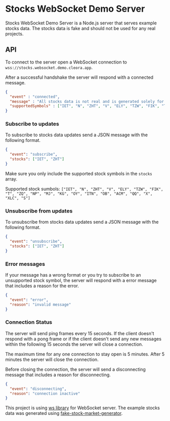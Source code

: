 # Stocks WebSocket Demo Server

Stocks WebSocket Demo Server is a Node.js server that serves example stocks data. The stocks data is fake and should not be used for any real projects.

## API

To connect to the server open a WebSocket connection to `wss://stocks.websocket.demo.cleora.app`.

After a successful handshake the server will respond with a connected message.

```json
{
  "event" : "connected",
  "message" : "All stocks data is not real and is generated solely for demo purposes.",
  "supportedSymbols" : ["IET", "N", "ZHT", "V", "ELY", "TZW", "FIK", "T", "ZQ", "NP", "MJ", "KG", "OY", "ITN", "OB", "ACM", "QQ", "X", "XLC", "S"]
}
```

### Subscribe to updates

To subscribe to stocks data updates send a JSON message with the following format.

```json
{
  "event": "subscribe",
  "stocks": ["IET", "ZHT"]
}
```

Make sure you only include the supported stock symbols in the `stocks` array.

Supported stock sumbols: `["IET", "N", "ZHT", "V", "ELY", "TZW", "FIK", "T", "ZQ", "NP", "MJ", "KG", "OY", "ITN", "OB", "ACM", "QQ", "X", "XLC", "S"]`


### Unsubscribe from updates

To unsubscribe from stocks data updates send a JSON message with the following format.

```json
{
  "event": "unsubscribe",
  "stocks": ["IET", "ZHT"]
}
```

### Error messages

If your message has a wrong format or you try to subscribe to an unsupported stock symbol, the server will respond with a error message that includes a reason for the error.

```json
{
  "event": "error",
  "reason": "invalid message"
}
```

### Connection Status

The server will send ping frames every 15 seconds. If the client doesn't respond with a pong frame or if the client doesn't send any new messages within the following 15 seconds the server will close a connection.


The maximum time for any one connection to stay open is 5 minutes. After 5 minutes the server will close the connection.

Before closing the connection, the server will send a disconnecting message that includes a reason for disconnecting.

```json
{
  "event": "disconnecting",
  "reason": "connection inactive"
}
```

This project is using [ws library](https://github.com/websockets/ws) for WebSocket server. The example stocks data was generated using [fake-stock-market-generator](https://www.npmjs.com/package/fake-stock-market-generator).
